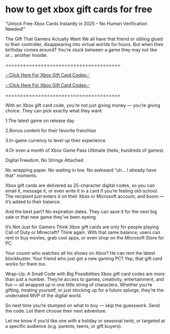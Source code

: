 # how to get xbox gift cards for free
“Unlock Free Xbox Cards Instantly in 2025 – No Human Verification Needed!”

The Gift That Gamers Actually Want
We all have that friend or sibling glued to their controller, disappearing into virtual worlds for hours. But when their birthday comes around? You’re stuck between a game they may not like or… another hoodie.

=======================================

[✅Click Here For Xbox Gift Card Codes✅](https://getrewardgif.com/xboxgift/)

[✅Click Here For Xbox Gift Card Codes✅](https://getrewardgif.com/xboxgift/)

=======================================

With an Xbox gift card code, you’re not just giving money — you’re giving choice. They can pick exactly what they want:

1.The latest game on release day

2.Bonus content for their favorite franchise

3.In-game currency to level up their experience

4.Or even a month of Xbox Game Pass Ultimate (hello, hundreds of games)

Digital Freedom, No Strings Attached

No wrapping paper. No waiting in line. No awkward “uh… I already have that” moments.

Xbox gift cards are delivered as 25-character digital codes, so you can email it, message it, or even write it in a card if you’re feeling old-school. The recipient just enters it on their Xbox or Microsoft account, and boom — it’s added to their balance.

And the best part? No expiration dates. They can save it for the next big sale or that new game they’ve been eyeing.

It’s Not Just for Gamers
Think Xbox gift cards are only for people playing Call of Duty or Minecraft? Think again. With that same balance, users can rent or buy movies, grab cool apps, or even shop on the Microsoft Store for PC.

Your cousin who watches all his shows on Xbox? He can rent the latest blockbuster. Your friend who just got a new gaming PC? Yep, that gift card works for them too.

Wrap-Up: A Small Code with Big Possibilities
Xbox gift card codes are more than just a number. They’re access to games, creativity, entertainment, and fun — all wrapped up in one little string of characters. Whether you’re gifting, treating yourself, or just stocking up for a future splurge, they’re the underrated MVP of the digital world.

So next time you’re stumped on what to buy — skip the guesswork. Send the code. Let them choose their next adventure.

Let me know if you’d like one with a holiday or seasonal twist, or targeted at a specific audience (e.g. parents, teens, or gift buyers).


